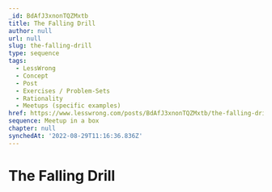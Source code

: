 ```yaml
---
_id: BdAfJ3xnonTQZMxtb
title: The Falling Drill
author: null
url: null
slug: the-falling-drill
type: sequence
tags:
  - LessWrong
  - Concept
  - Post
  - Exercises / Problem-Sets
  - Rationality
  - Meetups (specific examples)
href: https://www.lesswrong.com/posts/BdAfJ3xnonTQZMxtb/the-falling-drill
sequence: Meetup in a box
chapter: null
synchedAt: '2022-08-29T11:16:36.836Z'
---
```

# The Falling Drill

